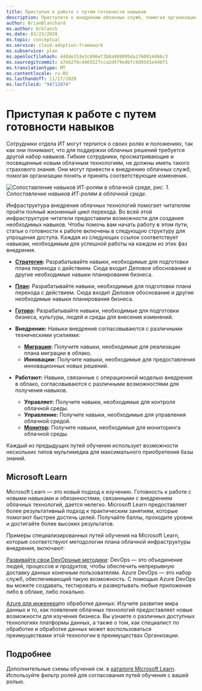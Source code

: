 ```yaml
---
title: Приступая к работе с путем готовности навыков
description: Приступите к внедрению облачных служб, помогая организации понять и принять соответствующие изменения, изучив путь готовности к навыкам.
author: BrianBlanchard
ms.author: brblanch
ms.date: 03/23/2020
ms.topic: conceptual
ms.service: cloud-adoption-framework
ms.subservice: plan
ms.openlocfilehash: 448de153e3c696ef3b0a988095da1760014d66c3
ms.sourcegitcommit: a7eb2f6c4465527cca2d479edbfc9d93d1e44bf1
ms.translationtype: MT
ms.contentlocale: ru-RU
ms.lasthandoff: 11/17/2020
ms.locfileid: "94712074"
---
```

# <a name="get-started-on-a-skills-readiness-path"></a>Приступая к работе с путем готовности навыков

Сотрудники отдела ИТ могут терпится о своих ролях и положениях, так как они понимают, что для поддержки облачных решений требуется другой набор навыков. Гибкие сотрудники, просматривающие и посвященные новым облачным технологиям, не должны иметь такого страхового знания. Они могут привести к внедрению облачных служб, помогая организации понять и принять соответствующие изменения.

![Сопоставление навыков ИТ-ролям в облачной среде, ](../_images/skills-guidance.png)
 _рис. 1. Сопоставление навыков ИТ-ролям в облачной среде._

Инфраструктура внедрения облачных технологий помогает читателям пройти полный жизненный цикл перехода. Во всей этой инфраструктуре читатели предоставили возможности для создания необходимых навыков. Чтобы помочь вам начать работу в этом пути, статьи о готовности к работе включены в следующую структуру для упрощения доступа. Каждая из следующих ссылок соответствует навыкам, необходимым для успешной работы на каждом из этих фаз внедрения.

- **[Стратегия](../strategy/suggested-skills.md):** Разрабатывайте навыки, необходимые для подготовки плана перехода с действием. Сюда входит Деловое обоснование и другие необходимые навыки планирования бизнеса.
- **[План](./suggested-skills.md):** Разрабатывайте навыки, необходимые для подготовки плана перехода с действием. Сюда входит Деловое обоснование и другие необходимые навыки планирования бизнеса.
- **[Готово](../ready/suggested-skills.md):** Разрабатывайте навыки, необходимые для подготовки бизнеса, культуры, людей и среды для внесения изменений.

- **Внедрение:** Навыки внедрения согласовываются с различными техническими усилиями:
  - **[Миграция](../migrate/suggested-skills.md):** Получите навыки, необходимые для реализации плана миграции в облако.
  - **Инновации:** Получите навыки, необходимые для предоставления инновационных новых решений.

- **Работают:** Навыки, связанные с операционной моделью внедрения в облако, согласовываются с различными возможностями для получения навыков.
  - **Управляет:** Получите навыки, необходимые для контроля облачной среды.
  - **Управление:** Получите навыки, необходимые для управления облачной средой.
  - **[Монитор](../manage/monitor/suggested-skills.md):** Получите навыки, необходимые для мониторинга облачной среды.

Каждый из предыдущих путей обучения использует возможности нескольких типов мультимедиа для максимального приобретения базы знаний.

## <a name="microsoft-learn"></a>Microsoft Learn

Microsoft Learn — это новый подход к изучению. Готовность к работе с новыми навыками и обязанностями, связанными с внедрением облачных технологий, дается нелегко. Microsoft Learn предоставляет более результативный подход к практическим занятиям, которые помогают быстрее достичь целей. Получайте баллы, проходите уровни и достигайте более высоких результатов.

Примеры специализированных путей обучения на Microsoft Learn, которые соответствуют методологии плана облачной инфраструктуры внедрения, включают:

<!-- docutune:ignore "on premises" -->

[Развивайте свои DevOpsные методики](/learn/paths/evolve-your-devops-practices): DevOps — это объединение людей, процессов и продуктов, чтобы обеспечить непрерывную доставку данных конечным пользователям. Azure DevOps — это набор служб, обеспечивающий такую возможность. С помощью Azure DevOps вы можете создавать, тестировать и развертывать любые приложения либо в облаке, либо локально.

[Azure для инженера](/learn/paths/azure-for-the-data-engineer)по обработке данных: Изучите развитие мира данных и то, как появление облачных технологий предоставляет новые возможности для изучения бизнеса. Вы узнаете о различных доступных технологиях платформы данных, а также о том, как специалист по обработке и обработке данных может воспользоваться преимуществами этой технологии в преимуществах Организации.

## <a name="learn-more"></a>Подробнее

Дополнительные схемы обучения см. в [каталоге Microsoft Learn](/learn/browse). Используйте фильтр ролей для согласования путей обучения с вашей ролью.
